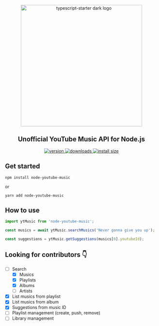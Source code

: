 <p align="center">
    <img width="400" alt="typescript-starter dark logo" src="https://user-images.githubusercontent.com/16015833/103463862-d9ee3200-4d2f-11eb-96d2-e02f5a5c9637.png" style="max-width:100%;">

<h2 align="center">
    Unofficial YouTube Music API for Node.js
</h2>

<p align="center">
  <a href="https://www.npmjs.com/package/node-youtube-music">
    <img src="https://img.shields.io/npm/v/node-youtube-music.svg" alt="version" />
  </a>
  <a href="https://npmjs.org/package/node-youtube-music">
    <img src="https://img.shields.io/npm/dm/node-youtube-music.svg" alt="downloads" />
  </a>
   <a href="https://packagephobia.now.sh/result?p=node-youtube-music">
    <img src="https://packagephobia.now.sh/badge?p=node-youtube-music" alt="install size" />
  </a>
</p>

## Get started

```shell
npm install node-youtube-music
```

or

```shell
yarn add node-youtube-music
```

## How to use

```ts
import ytMusic from 'node-youtube-music';

const musics = await ytMusic.searchMusics('Never gonna give you up');

const suggestions = ytMusic.getSuggestions(musics[0].youtubeId);
```

## Looking for contributors 👇

- [ ] Search
  - [x] Musics
  - [x] Playlists
  - [x] Albums
  - [ ] Artists
- [x] List musics from playlist
- [x] List musics from album
- [x] Suggestions from music ID
- [ ] Playlist management (create, push, remove)
- [ ] Library management
